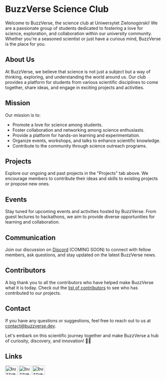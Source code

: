 # BuzzVerse Science Club

Welcome to BuzzVerse, the science club at Uniwersytet Zielonogórski! We are a passionate group of students dedicated to fostering a love for science, exploration, and collaboration within our university community. Whether you're a seasoned scientist or just have a curious mind, BuzzVerse is the place for you.

## About Us

At BuzzVerse, we believe that science is not just a subject but a way of thinking, exploring, and understanding the world around us. Our club provides a platform for students from various scientific disciplines to come together, share ideas, and engage in exciting projects and activities.

## Mission

Our mission is to:

- Promote a love for science among students.
- Foster collaboration and networking among science enthusiasts.
- Provide a platform for hands-on learning and experimentation.
- Organize events, workshops, and talks to enhance scientific knowledge.
- Contribute to the community through science outreach programs.

## Projects

Explore our ongoing and past projects in the "Projects" tab above. We encourage members to contribute their ideas and skills to existing projects or propose new ones.

## Events

Stay tuned for upcoming events and activities hosted by BuzzVerse. From guest lectures to hackathons, we aim to provide diverse opportunities for learning and collaboration.

## Communication

Join our discussion on [Discord]() (COMING SOON) to connect with fellow members, ask questions, and stay updated on the latest BuzzVerse news.

## Contributors

A big thank you to all the contributors who have helped make BuzzVerse what it is today. Check out the [list of contributors](profile/CONTRIBUTORS.md) to see who has contributed to our projects.

<!-- ## Code of Conduct

To ensure a positive and inclusive environment, we have a [Code of Conduct](CODE_OF_CONDUCT.md) that all members are expected to adhere to. -->

## Contact

If you have any questions or suggestions, feel free to reach out to us at [contact@buzzverse.dev](mailto:contact@buzzverse.dev).

Let's embark on this scientific journey together and make BuzzVerse a hub of curiosity, discovery, and innovation! 🚀🔬

## Links

<p align="left">
<a href="https://linkedin.com/company/buzzverse-uz" target="blank"><img align="center" src="https://raw.githubusercontent.com/rahuldkjain/github-profile-readme-generator/master/src/images/icons/Social/linked-in-alt.svg" alt="buzzverse-uz" height="30" width="40" /></a>
<a href="https://fb.com/buzzverse.uz" target="blank"><img align="center" src="https://raw.githubusercontent.com/rahuldkjain/github-profile-readme-generator/master/src/images/icons/Social/facebook.svg" alt="buzzverse.uz" height="30" width="40" /></a>
<a href="https://instagram.com/buzzverse.uz" target="blank"><img align="center" src="https://raw.githubusercontent.com/rahuldkjain/github-profile-readme-generator/master/src/images/icons/Social/instagram.svg" alt="buzzverse.uz" height="30" width="40" /></a>
</p>
